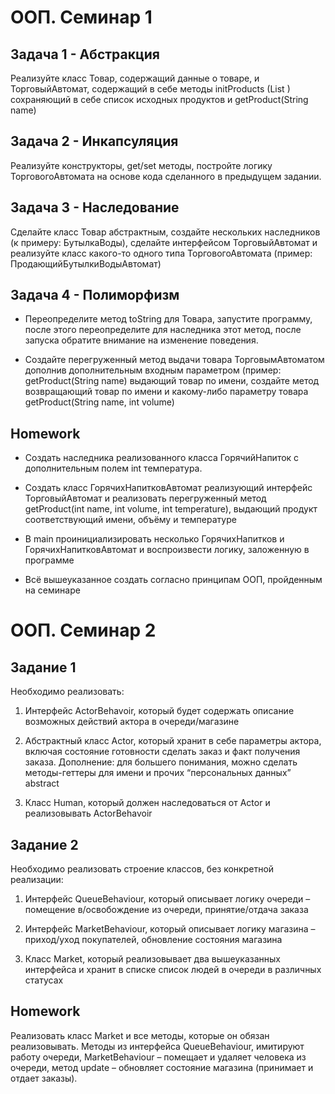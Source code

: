 # OOП. Семинар 1

## Задача 1 - Абстракция

Реализуйте класс Товар, содержащий данные о товаре, и ТорговыйАвтомат, содержащий в себе методы
initProducts (List <Product>) сохраняющий в себе список исходных продуктов и getProduct(String name)

## Задача 2 - Инкапсуляция

Реализуйте конструкторы, get/set методы, постройте логику ТорговогоАвтомата на основе кода
сделанного в предыдущем задании.

## Задача 3 - Наследование

Сделайте класс Товар абстрактным, создайте нескольких наследников (к примеру: БутылкаВоды),
сделайте интерфейсом ТорговыйАвтомат и реализуйте класс какого-то одного типа
ТорговогоАвтомата (пример: ПродающийБутылкиВодыАвтомат)

## Задача 4 - Полиморфизм

- Переопределите метод toString для Товара, запустите программу, после этого переопределите для
  наследника этот метод, после запуска обратите внимание на изменение поведения.

- Создайте перегруженный метод выдачи товара ТорговымАвтоматом дополнив дополнительным
  входным параметром (пример: getProduct(String name) выдающий товар по имени, создайте метод
  возвращающий товар по имени и какому-либо параметру товара getProduct(String name, int volume)

## Homework

- Создать наследника реализованного класса ГорячийНапиток с дополнительным полем int температура.

- Создать класс ГорячихНапитковАвтомат реализующий интерфейс ТорговыйАвтомат и реализовать перегруженный метод getProduct(int name, int volume, int temperature), выдающий продукт соответствующий имени, объёму и температуре

- В main проинициализировать несколько ГорячихНапитков и ГорячихНапитковАвтомат и воспроизвести логику, заложенную в программе

- Всё вышеуказанное создать согласно принципам ООП, пройденным на семинаре

# OOП. Семинар 2

## Задание 1

Необходимо реализовать:

1. Интерфейс ActorBehavoir, который будет содержать описание возможных действий актора в очереди/магазине

2. Абстрактный класс Actor, который хранит в себе параметры актора, включая состояние готовности сделать заказ и факт получения заказа. Дополнение: для большего понимания, можно сделать методы-геттеры для имени и прочих “персональных данных” abstract

3. Класс Human, который должен наследоваться от Actor и реализовывать ActorBehavoir

## Задание 2

Необходимо реализовать строение классов, без
конкретной реализации:

1. Интерфейс QueueBehaviour, который описывает логику очереди – помещение в/освобождение из очереди, принятие/отдача заказа

2. Интерфейс MarketBehaviour, который описывает логику магазина – приход/уход покупателей, обновление состояния магазина

3. Класс Market, который реализовывает два вышеуказанных интерфейса и хранит в списке список людей в очереди в различных статусах

## Homework

Реализовать класс Market и все методы, которые он обязан реализовывать. Методы из интерфейса QueueBehaviour, имитируют работу очереди, MarketBehaviour – помещает и удаляет человека из очереди, метод update – обновляет состояние магазина (принимает и отдает заказы).
